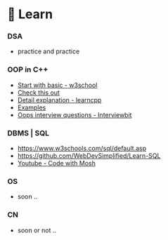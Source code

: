 #  📑 Learn

### DSA
- practice and practice

### OOP in C++
- [Start with basic - w3school](https://www.w3schools.com/cpp/cpp_oop.asp)
- [Check this out](https://github.com/dhiraj-01/CP/blob/main/Learn/oop%20c%2B%2B.md)
- [Detail explanation - learncpp](https://www.learncpp.com/cpp-tutorial/welcome-to-object-oriented-programming/)
- [Examples](https://www3.ntu.edu.sg/home/ehchua/programming/cpp/cp3_OOP.html)
- [Oops interview questions - Interviewbit](https://www.interviewbit.com/oops-interview-questions/)

### DBMS | SQL
- https://www.w3schools.com/sql/default.asp
- https://github.com/WebDevSimplified/Learn-SQL
- [Youtube - Code with Mosh](https://youtu.be/7S_tz1z_5bA)

### OS
- soon ..

### CN
- soon or not ..
